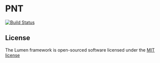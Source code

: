 # PNT

[![Build Status](https://travis-ci.org/alexcopy/pondtemp.svg)](https://travis-ci.org/alexcopy/pondtemp)

## License

The Lumen framework is open-sourced software licensed under the [MIT license](http://opensource.org/licenses/MIT)
